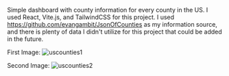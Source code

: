 Simple dashboard with county information for every county in the US. I used React, Vite.js, and TailwindCSS for this project.
I used https://github.com/evangambit/JsonOfCounties as my information source, and there is plenty of data I didn't utilize for this project that could be added in the future.

First Image:
![uscounties1](https://user-images.githubusercontent.com/47224184/207148679-d1c97caf-8c38-44ab-9ecd-ba0725cb19c1.jpg)


Second Image:
![uscounties2](https://user-images.githubusercontent.com/47224184/207148697-829a39e1-36dc-4f44-9160-cc0bb3b66e8b.jpg)

